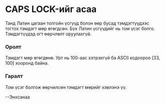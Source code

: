 CAPS LOCK-ийг асаа
==================

Танд Латин цагаан толгойн үсгүүд болон өөр бусад тэмдэгтүүдээс тогтох тэмдэгт мөр өгөгдсөн. Бүх Латин үсгүүдийг нь том үсэг болго. Тэмдэгтүүдэд огт өөрчлөлт оруулахгүй.
 
### Оролт

Тэмдэгт мөр өгөгдөнө. Урт нь $100$-аас хэтрэхгүй ба ASCII кодоороо [$33, 100$] хооронд байна.

### Гаралт

Том үсэг болгож өөрчилсөн тэмдэгт мөрийг хэвлэнэ үү.

--Энхсанаа
